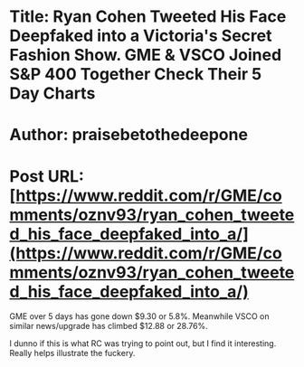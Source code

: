 # Title: Ryan Cohen Tweeted His Face Deepfaked into a Victoria's Secret Fashion Show. GME & VSCO Joined S&P 400 Together Check Their 5 Day Charts
# Author: praisebetothedeepone
# Post URL: [https://www.reddit.com/r/GME/comments/oznv93/ryan_cohen_tweeted_his_face_deepfaked_into_a/](https://www.reddit.com/r/GME/comments/oznv93/ryan_cohen_tweeted_his_face_deepfaked_into_a/)


GME over 5 days has gone down $9.30 or 5.8%. Meanwhile VSCO on similar news/upgrade has climbed $12.88 or 28.76%.   
  
I dunno if this is what RC was trying to point out, but I find it interesting. Really helps illustrate the fuckery.